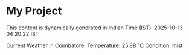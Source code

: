 # My Project

This content is dynamically generated in Indian Time (IST): 2025-10-13 04:20:22 IST


Current Weather in Coimbatore:
Temperature: 25.88 °C
Condition: mist
